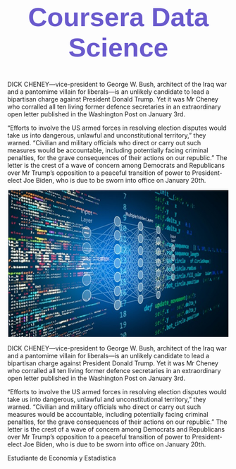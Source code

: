 

<center>
<h1 style="font-family: Arial, sans-serif; color:SlateBlue; font-size:60px; text-align: center"> Coursera Data Science </h1>
</center>

DICK CHENEY—vice-president to George W. Bush, architect of the Iraq war and a pantomime villain for liberals—is an unlikely candidate to lead a bipartisan charge against President Donald Trump. Yet it was Mr Cheney who corralled all ten living former defence secretaries in an extraordinary open letter published in the Washington Post on January 3rd.

“Efforts to involve the US armed forces in resolving election disputes would take us into dangerous, unlawful and unconstitutional territory,” they warned. “Civilian and military officials who direct or carry out such measures would be accountable, including potentially facing criminal penalties, for the grave consequences of their actions on our republic.” The letter is the crest of a wave of concern among Democrats and Republicans over Mr Trump’s opposition to a peaceful transition of power to President-elect Joe Biden, who is due to be sworn into office on January 20th.



<center>
<img src="Fondo.jpg" alt="Trulli" width="500" height="333">
</center>

DICK CHENEY—vice-president to George W. Bush, architect of the Iraq war and a pantomime villain for liberals—is an unlikely candidate to lead a bipartisan charge against President Donald Trump. Yet it was Mr Cheney who corralled all ten living former defence secretaries in an extraordinary open letter published in the Washington Post on January 3rd.

“Efforts to involve the US armed forces in resolving election disputes would take us into dangerous, unlawful and unconstitutional territory,” they warned. “Civilian and military officials who direct or carry out such measures would be accountable, including potentially facing criminal penalties, for the grave consequences of their actions on our republic.” The letter is the crest of a wave of concern among Democrats and Republicans over Mr Trump’s opposition to a peaceful transition of power to President-elect Joe Biden, who is due to be sworn into office on January 20th.



Estudiante de Economía y Estadística
